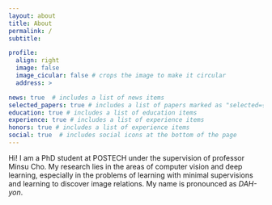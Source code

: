 ```yaml
---
layout: about
title: About
permalink: /
subtitle:

profile:
  align: right
  image: false
  image_cicular: false # crops the image to make it circular
  address: >

news: true  # includes a list of news items
selected_papers: true # includes a list of papers marked as "selected={true}"
education: true # includes a list of education items
experience: true # includes a list of experience items
honors: true # includes a list of experience items
social: true  # includes social icons at the bottom of the page
---
```


Hi! I am a PhD student at POSTECH under the supervision of professor Minsu Cho. My research lies in the areas of computer vision and deep learning, especially in the problems of learning with minimal supervisions and learning to discover image relations.
My name is pronounced as *DAH-yon*.
